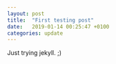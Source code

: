 ```yaml
---
layout: post
title:  "First testing post"
date:   2019-01-14 00:25:47 +0100
categories: update
---
```

Just trying jekyll. ;)

[pushdword-gh]:   https://github.com/pushdword
